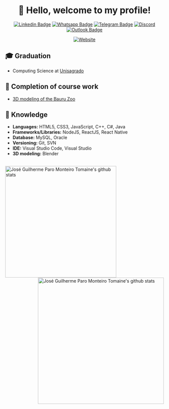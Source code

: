 <h1 align="center">
  👋 Hello, welcome to my profile!
</h1>

<div align="center">

[![Linkedin Badge](https://img.shields.io/badge/-LinkedIn-blue?style=flat-square&logo=Linkedin&logoColor=white&link=http://linkedin.com/in/jos%C3%A9-guilherme-paro-monteiro-tomaine)](http://linkedin.com/in/jos%C3%A9-guilherme-paro-monteiro-tomaine)
[![Whatsapp Badge](https://img.shields.io/badge/-Whatsapp-4CA143?style=flat-square&labelColor=4CA143&logo=whatsapp&logoColor=white&link=https://api.whatsapp.com/send?phone=5514981195569)](https://api.whatsapp.com/send?phone=5514981195569)
[![Telegram Badge](https://img.shields.io/badge/-Telegram-1ca0f1?style=flat-square&labelColor=1ca0f1&logo=telegram&logoColor=white&link=https://t.me/zehguilherme)](https://t.me/zehguilherme)
[![Discord](https://img.shields.io/badge/-Discord-000000?style=flat-square&logo=Discord&link=https://github.com/zehguilherme/)](https://github.com/zehguilherme/)
[![Outlook Badge](https://img.shields.io/badge/-Outlook-0000FF?style=flat-square&labelColor=0000FF&logo=gmail&logoColor=white&link=mailto:jgtomaine@hotmail.com)](mailto:jgtomaine@hotmail.com)

</div>

<div align="center">

[![Website](https://img.shields.io/website?label=curriculum&style=for-the-badge&url=https%3A%2F%2Fcodestackr.com)](https://joseguilherme.vercel.app/)

</div>

## 🎓 Graduation

- Computing Science at [Unisagrado](https://unisagrado.edu.br/)

## 📔 Completion of course work

- [3D modeling of the Bauru Zoo](https://github.com/zehguilherme/tcc-rv-zoo-bauru)

## 🚀 Knowledge

- **Languages:** HTML5, CSS3, JavaScript, C++, C#, Java
- **Frameworks/Libraries:** NodeJS, ReactJS, React Native
- **Database:** MySQL, Oracle
- **Versioning:** Git, SVN
- **IDE:** Visual Studio Code, Visual Studio
- **3D modeling:** Blender

<br/>

<img align="left" width="353" src="https://github-readme-stats.vercel.app/api/top-langs/?username=zehguilherme&layout=compact&theme=algolia" alt="José Guilherme Paro Monteiro Tomaine's github stats" />

<img align="right" width="400" src="https://github-readme-stats.vercel.app/api?username=zehguilherme&show_icons=true&theme=algolia&count_private=true" alt="José Guilherme Paro Monteiro Tomaine's github stats" />

